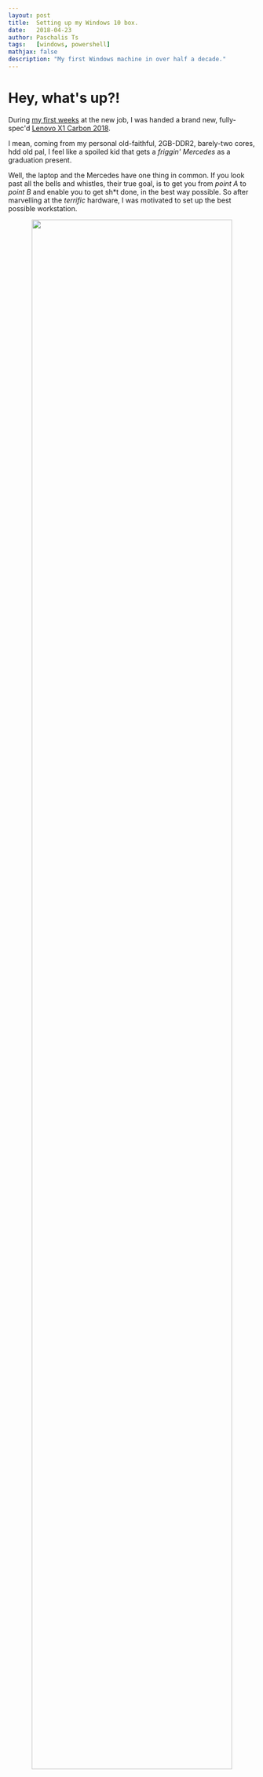 ```yaml
---
layout: post
title:  Setting up my Windows 10 box.
date:   2018-04-23
author: Paschalis Ts
tags:   [windows, powershell]
mathjax: false
description: "My first Windows machine in over half a decade."  
---
```




# Hey, what's up?!
During [my first weeks](https://tpaschalis.github.io/new-job-new-goals/) at the new job, I was handed a brand new, fully-spec'd [Lenovo X1 Carbon 2018](https://www.notebookcheck.net/Lenovo-ThinkPad-X1-Carbon-2018-WQHD-HDR-i7-Laptop-Review.284682.0.html).

I mean, coming from my personal old-faithful, 2GB-DDR2, barely-two cores, hdd old pal, I feel like a spoiled kid that gets a *friggin' Mercedes* as a graduation present.

Well, the laptop and the Mercedes have one thing in common. If you look past all the bells and whistles, their true goal, is to get you from *point A* to *point B* and enable you to get sh\*t done, in the best way possible. So after marvelling at the *terrific* hardware, I was motivated to set up the best possible workstation.
<center>
<img src="/images/x1vsamg.png" style='height: 90%; width: 90%; object-fit: contain'/>
</center>

For work purposes, I needed to use Windows 10. After counting on one hand, I realized I haven't used exclusively Windows as a work machine in more than half a decade, so this was going to be a challenge!

The challenge;   
Set my box up, in a way that is : 
* efficient, 
* minimal, 
* reproducible and 
* non-intrusive.

Here's how it went down!

# Getting stuff from my old computer.
Before this, I briefly used another Windows 7 box, so I wanted to transfer over some leftover work. As I knew that box was temporary, I had mostly used portable apps, and the main things that needed transferring were my Putty settings and sessions, as well as the working Environment variables. On `cmd` 
```
SET >> env-variables.txt
regedit /e "%USERPROFILE%\Desktop\putty-pas.reg" HKEY_CURRENT_USER\Software\SimonTatham
```
Most of my other data was easily hauled over.

# Firing up the new beast.
After reading up a few comments, I booted the new machine, and was greeted by Cortana.  
I opted out of all available "conveniences", and followed along the process. IMHO, Personal Assistants are not something I'm really fond of as an idea, and think of them as more of a distraction.

When the first setup was finished, I set out to install all available Windows updates, so that my settings would not get overwritten later on. Just in case I set a windows "restore point", even though I don't know how well (or not) they work. **It was time to get my hands dirty!**

The first thing I noticed after all updates were installed, were a multitude of applications that I could only describe as 'clutter'. I really *don't* need (or want to be forced) to have 'Kandy Krush' on my work machine! Sorry, Microsoft!

At first, it was a little frustrating, for seemingly different applications to appear on a "Apps and Features", a "Programs and Features", *and* in the Start Menu. I didn't even know how and where to properly set environment variables! :(    
Alas, the terminal is our friend! After searching around, I found out that using Powershell one can 
```
#List all store-installed programs
Get-AppxPackage | Select-Object Name, PackageFullName, Version |Format-Table -AutoSize

#List all installed programs
Get-ItemProperty HKLM:\Software\Wow6432Node\Microsoft\Windows\CurrentVersion\Uninstall\*| Select-Object DisplayName, DisplayVersion, Publisher, InstallDate|Format-Table -AutoSize
```

I wanted to disable/delete some stuff, to work from a clean slate and have the option of re-enabling them later, when necessary
```
Get-AppxPackage *3DBuilder* | Remove-AppxPackage
Get-AppxPackage *Getstarted* | Remove-AppxPackage
Get-AppxPackage *WindowsAlarms* | Remove-AppxPackage
Get-AppxPackage *WindowsCamera* | Remove-AppxPackage
Get-AppxPackage *bing* | Remove-AppxPackage
Get-AppxPackage *photos* | Remove-AppxPackage
Get-AppxPackage *SkypeApp* | Remove-AppxPackage
Get-AppxPackage *solit* | Remove-AppxPackage
Get-AppxPackage *WindowsSoundRecorder* | Remove-AppxPackage
Get-AppxPackage *windowscommunicationsapps* | Remove-AppxPackage
Get-AppxPackage *zune* | Remove-AppxPackage
Get-AppxPackage *Sway* | Remove-AppxPackage
Get-AppxPackage *CommsPhone* | Remove-AppxPackage
Get-AppxPackage *ConnectivityStore* | Remove-AppxPackage
Get-AppxPackage *Microsoft.Messaging* | Remove-AppxPackage
Get-AppxPackage *Facebook* | Remove-AppxPackage
Get-AppxPackage *Twitter* | Remove-AppxPackage
Get-AppxPackage *Drawboard PDF* | Remove-AppxPackage
Get-AppxPackage Soda | Remove-AppxPackage
Get-AppxPackage Microsoft.XboxApp | Remove-AppxPackage
Get-AppxPackage Microsoft.XboxIdentityProvider | Remove-AppxPackage
Get-AppxPackage *Autodesk* | Remove-AppxPackage
Get-AppxPackage Microsoft.BingFinance | Remove-AppxPackage
Get-AppxPackage Microsoft.BingNews | Remove-AppxPackage
Get-AppxPackage Microsoft.BingSports | Remove-AppxPackage
Get-AppxPackage Microsoft.BingWeather | Remove-AppxPackage
Get-AppxPackage *BubbleWitch* | Remove-AppxPackage
Get-AppxPackage king.com.CandyCrush* | Remove-AppxPackage
Get-AppxPackage Microsoft.CommsPhone | Remove-AppxPackage
Get-AppxPackage *Dropbox* | Remove-AppxPackage
Get-AppxPackage *Facebook* | Remove-AppxPackage
Get-AppxPackage Microsoft.WindowsFeedbackHub | Remove-AppxPackage
Get-AppxPackage *Keeper* | Remove-AppxPackage
Get-AppxPackage Microsoft.WindowsMaps | Remove-AppxPackage
Get-AppxPackage *MarchofEmpires* | Remove-AppxPackage
Get-AppxPackage *Disney* | Remove-AppxPackage
Get-AppxPackage *Twitter* | Remove-AppxPackage
Get-AppxPackage *Minecraft* | Remove-AppxPackagex   
Get-AppxPackage *Netflix* | Remove-AppxPackage
Get-AppxPackage *Plex* | Remove-AppxPackage
Get-AppxPackage *spotify* | Remove-AppxPackage
Get-AppxPackage *McAfee* | Remove-AppxPackage

$mcafee = gci "HKLM:\SOFTWARE\Wow6432Node\Microsoft\Windows\CurrentVersion\Uninstall" | foreach { gp $_.PSPath } | ? { $_ -match "McAfee Security" } | select UninstallString
if ($mcafee) {
	$mcafee = $mcafee.UninstallString -Replace "C:\Program Files\McAfee\MSC\mcuihost.exe",""
	Write "Uninstalling McAfee..."
	start-process "C:\Program Files\McAfee\MSC\mcuihost.exe" -arg "$mcafee" -Wait
}

Set-ItemProperty -Path "HKCU:\SOFTWARE\Microsoft\Windows\CurrentVersion\GameDVR" -Name AppCaptureEnabled -Type DWord -Value 0
Set-ItemProperty -Path "HKCU:\System\GameConfigStore" -Name GameDVR_Enabled -Type DWord -Value 0
```

I count over 40 lines of `Remove-AppxPackage`s, and I'm pretty sure that there's leftovers, too! At this point, my Start Menu was starting to get cleared up, and I did right click-uninstall a couple of other things.   

When using the Search functionality, I noticed that I was getting web results. [To fix that](https://superuser.com/questions/1196618/how-to-disable-internet-search-results-in-start-menu-post-creators-update), I started the `Edit group policy` and navigated towards `Computer Configuration → Administrative Templates → Windows Components → Search`. 

```
Set 'Allow Cortana' → Disable
Set 'Do not allow web search' → Enabled
Set 'Don't search the web or display web results in Search' → Enabled
```

My system was starting to look *a lot* clean-er and lean-er, so then I went on to tinker with some diagnostic/telemetry and privacy settings.

```
sc stop DiagTrack
sc stop diagnosticshub.standardcollector.service
sc stop dmwappushservice
sc stop WMPNetworkSvc
sc stop WSearch

# Privacy: Let apps use my advertising ID: Disable
If (-Not (Test-Path "HKCU:\SOFTWARE\Microsoft\Windows\CurrentVersion\AdvertisingInfo")) {
    New-Item -Path HKCU:\SOFTWARE\Microsoft\Windows\CurrentVersion\AdvertisingInfo | Out-Null
}
Set-ItemProperty -Path HKCU:\SOFTWARE\Microsoft\Windows\CurrentVersion\AdvertisingInfo -Name Enabled -Type DWord -Value 0

# WiFi Sense: HotSpot Sharing: Disable
If (-Not (Test-Path "HKLM:\Software\Microsoft\PolicyManager\default\WiFi\AllowWiFiHotSpotReporting")) {
    New-Item -Path HKLM:\Software\Microsoft\PolicyManager\default\WiFi\AllowWiFiHotSpotReporting | Out-Null
}
Set-ItemProperty -Path HKLM:\Software\Microsoft\PolicyManager\default\WiFi\AllowWiFiHotSpotReporting -Name value -Type DWord -Value 0

# WiFi Sense: Shared HotSpot Auto-Connect: Disable
Set-ItemProperty -Path HKLM:\Software\Microsoft\PolicyManager\default\WiFi\AllowAutoConnectToWiFiSenseHotspots -Name value -Type DWord -Value 0

# Start Menu: Disable Bing Search Results
Set-ItemProperty -Path HKCU:\SOFTWARE\Microsoft\Windows\CurrentVersion\Search -Name BingSearchEnabled -Type DWord -Value 0
```

## Personal, grumpy things.
There are a couple of other, personal preference thingies.
* Disabled **all** applications that want to be initialized at Startup using the Task Manager, and used `msconfig` to disable other non-Microsoft services, like automatic updates on other software.
* I absolutely hated that the login and lock screens contained random wallpapers, prompts, or even ads.
I navigated to `Settings → Personalization → Lock screen`, set the background as a plain black image, and removed all apps.
* I didn't like OneDrive appearing on the sidebar of File Explorer. To fix that, Using `regedit`, I navigated to   
`Computer\HKEY_CLASSES_ROOT\CLSID\{018D5C66-4533-4307-9B53-224DE2ED1FE6}`    
and set `System.IsPinnedToNameSpaceTree` to `0`.
* I didn't like Cortana appearing on the start menu bar, as well as many apps on the start menu, so I right-clicked and hid them.
* I didn't want the "3D Objects" thingy appearing on "This PC". To remove 3D Objects file, you'll have to delete the following registry key `{0DB7E03F-FC29-4DC6-9020-FF41B59E513A}` which contains only one value, from the following two paths.
```
HKEY_LOCAL_MACHINE\SOFTWARE\Microsoft\Windows\CurrentVersion\Explorer\MyComputer\NameSpace
HKEY_LOCAL_MACHINE\SOFTWARE\Wow6432Node\Microsoft\Windows\CurrentVersion\Explorer\MyComputer\NameSpace
```
* Changed date/time settings to sensible iso-compatible formats.
* I wanted File Explorer to start on "This PC", so I opened File Explorer and went to `View → Options → Change folder and Search Options → Open File Explorer to`. I also checked to see the file extensions.
* Start Menu bar belongs on the left hand side.

# A good thing.
One of the things I want to try, is to use Windows increasingly from the command line. Powershell is a brand-new type of shell that I'm going to fiddle with, so that made me double happy! 

Some time ago, I heard about [Chocolatey](https://chocolatey.org/faq), a cli package manager that poses as an 'apt/yum/pacman for Windows'. It not only allows to install a multitude of packages, but also allows to package stuff yourself, chain dependencies, and other package-manager-y stuff. 

The paranoid in me is both curious and wary, but I went on to install and test it!
```
Get-ExecutionPolicy
# if it returns 'Restricted' run the following
Set-ExecutionPolicy AllSigned

# `AllSigned` requires that all scripts and configuration files be signed by a trusted publisher

Set-ExecutionPolicy Bypass -Scope Process -Force; iex ((New-Object System.Net.WebClient).DownloadString('https://chocolatey.org/install.ps1'))

choco install vim
```
Then, you can just `vim helloworld.py` and use "Your Favorite Text Editor™" right in Powershell. Windows just became about 1.7x friendlier and easier!

# The killer feature.
The main reason I was friggin excited to use a Windows 10 laptop of course was.. *Windows Subsystem for Linux*..!

WSL (for short), is truly one of the coolest pieces of tech I wanted to use. One can read [a short overview](https://blogs.msdn.microsoft.com/wsl/2016/04/22/windows-subsystem-for-linux-overview/), or [a series of resources](https://blogs.msdn.microsoft.com/commandline/learn-about-windows-console-and-windows-subsystem-for-linux-wsl/), but if I wanted to explain it in less than a tweet. 
> "WSL is a compatibility layer for running ELF Linux binaries natively on Windows 10. It provides a Linux-compatible kernel interface, that can run a GNU userland. Calls from and to a Linux app are translated to a Windows native system call and a native Linux response, so the app thinks it's running on a Linux Kernel"

So, you can run Linux apps, both in cli and graphical mode, in a way that's closer to the bare metal than a VM. I hope to be able to explore the technology, and write an in-depth blog post.

To enable it, one can just use the "Turn Windows Features on or off" dialog, and opt-in the WSL. After the necessary files are downloaded and installed, you can simply go to the Windows Store, search for Ubuntu, and click Install.

At this point I'm...struck. I can simply `apt-get update && apt-get install screen vim pip3`, and run all my Linux stuff right there. Who thought it could be this easy!

## Launch Portable Apps
To easily launch portable apps, customs scripts and whatnot, you can create shortcuts in the following directory; they will be available on the Start Menu and Windows search.
```
%AppData%\Microsoft\Windows\Start Menu\Programs
```


## Final Words

A big, big thanks to [Jessie Frazelle](https://blog.jessfraz.com/post/windows-for-linux-nerds/)! I shamelessly copied *a lot* of stuff off her configuration. I also used a lot of stuff from [Nick Craver's](https://gist.github.com/NickCraver) gist, too. Next time, I'm going to take a look at [boxstarter](http://boxstarter.org/), too.

Images sources are [here](https://www.engadget.com/2018/01/08/lenovo-thinkpad-x1-carbon-yoga-tablet-2018-hands-on/) and [here](http://www.autoguide.com/auto-news/2018/01/what-happened-when-i-took-a-stranger-for-a-ride-in-a-mercedes-amg-gt.html).

What did I do next? I glanced at my watch and said to myself "Oh, I have work to do". I fired up a full-screen Linux VM, (that on this beefy machine now works *veeery* close to full speed), and got myself to work. 

# A verdict?

I can't have a definite say just yet.    
Windows 10 seems like an **truly good** OS, that wanted me to fight it to get where I wanted. It might have a different initial end-user target group? :/

The thing is, I **love** to tinker. And for this reason I'm going to tinker some more! I'm pretty happy with the way the OS is set up, the hardware compatibility and the breezing speed! Let me spend a couple of weeks on it, and I'll report back with more observations ^^

